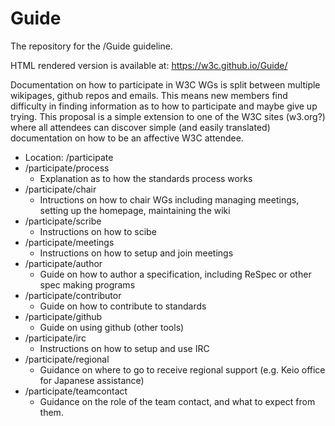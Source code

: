 # Guide
The repository for the /Guide guideline.

HTML rendered version is available at: https://w3c.github.io/Guide/

Documentation on how to participate in W3C WGs is split between multiple wikipages, github repos and emails. This means new members find difficulty in finding information as to how to participate and maybe give up trying. This proposal is a simple extension to one of the W3C sites (w3.org?) where all attendees can discover simple (and easily translated) documentation on how to be an affective W3C attendee.

* Location: /participate
* /participate/process
  * Explanation as to how the standards process works
* /participate/chair
  * Intructions on how to chair WGs including managing meetings, setting up the homepage, maintaining the wiki
* /participate/scribe
  * Instructions on how to scibe
* /participate/meetings
  * Instructions on how to setup and join meetings
* /participate/author
  * Guide on how to author a specification, including ReSpec or other spec making programs
* /participate/contributor
  * Guide on how to contribute to standards
* /participate/github
  * Guide on using github (other tools)
* /participate/irc
  * Instructions on how to setup and use IRC
* /participate/regional
  * Guidance on where to go to receive regional support (e.g. Keio office for Japanese assistance)
* /participate/teamcontact
  * Guidance on the role of the team contact, and what to expect from them.
